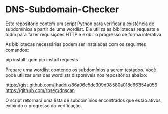 # DNS-Subdomain-Checker

Este repositório contém um script Python para verificar a existência de subdomínios a partir de uma wordlist. Ele utiliza as bibliotecas requests e tqdm para fazer requisições HTTP e exibir o progresso de forma interativa.

As bibliotecas necessárias podem ser instaladas com os seguintes comandos:

pip install tqdm
pip install requests

Prepare uma wordlist contendo os subdomínios a serem testados. Você pode utilizar uma das wordlists disponíveis nos repositórios abaixo:

https://gist.github.com/jhaddix/86a06c5dc309d08580a018c66354a056
https://github.com/rbsec/dnscan

O script retornará uma lista de subdomínios encontrados que estão ativos, exibindo o progresso da verificação.
